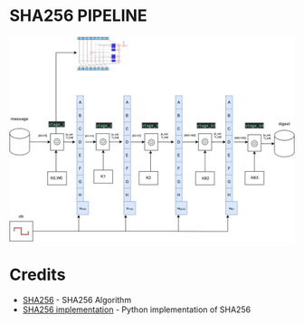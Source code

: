 # SHA256 PIPELINE


<!-- diagram image-->
![SHA256 Pipeline](/sha256_pipeline.drawio.png)



# Credits

- [SHA256](https://en.wikipedia.org/wiki/SHA-2) - SHA256 Algorithm
- [SHA256 implementation](https://github.com/keanemind/python-sha-256) - Python implementation of SHA256

